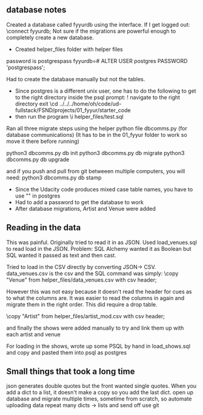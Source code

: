 
## database notes

Created a database called fyyurdb using the interface. If I get logged out:
\connect fyyurdb;
Not sure if the migrations are powerful enough to completely create a new database.

- Created helper_files folder with helper files

password is postgrespass
fyyurdb=# ALTER USER postgres PASSWORD 'postgrespass';

Had to create the database manually but not the tables.

- Since postgres is a different unix user, one has to do the following to get to the right directory inside the psql prompt:
\!
navigate to the right directory
exit
\cd ../../../home/oh/code/ud-fullstack/FSND/projects/01_fyyur/starter_code
- then run the program
\i helper_files/test.sql

Ran all three migrate steps using the helper python file dbcomms.py (for database communications)
(It has to be in the 01_fyyur folder to work so move it there before running)

python3 dbcomms.py db init
python3 dbcomms.py db migrate
python3 dbcomms.py db upgrade

and if you push and pull from git betweeen multiple computers, you will need:
python3 dbcomms.py db stamp 

- Since the Udacity code produces mixed case table names, you have to use "" in postgres
- Had to add a password to get the database to work
- After database migrations, Artist and Venue were added

## Reading in the data

This was painful. Originally tried to read it in as JSON.
Used load_venues.sql to read load in the JSON.
Problem: SQL Alchemy wanted it as Boolean but SQL wanted it passed as text and then cast.

Tried to load in the CSV directly by converting JSON-> CSV.
data_venues.csv is the csv and the SQL command was simply:
  \copy "Venue" from helper_files/data_venues.csv with csv header;

However this was not easy because it doesn't read the header for cues as to what the columns are. It was easier to read the columns in again and migrate them in the right order. This did require a drop table.

\copy "Artist" from helper_files/artist_mod.csv with csv header;

and finally the shows were added manually to try and link them up with each artist and venue

For loading in the shows, wrote up some PSQL by hand in load_shows.sql and copy and pasted them into psql as postgres

## Small things that took a long time

json generates double quotes but the front wanted single quotes.
When you add a dict to a list, it doesn't make a copy so you add the last dict.
open up database and migrate multiple times, sometime from scratch, so automate uploading data
repeat many dicts -> lists and send off
use git